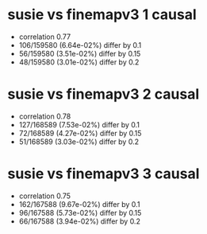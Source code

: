 # susie vs finemapv3  1 causal

- correlation 0.77
- 106/159580 (6.64e-02%) differ by 0.1
- 56/159580 (3.51e-02%) differ by 0.15
- 48/159580 (3.01e-02%) differ by 0.2


# susie vs finemapv3  2 causal

- correlation 0.78
- 127/168589 (7.53e-02%) differ by 0.1
- 72/168589 (4.27e-02%) differ by 0.15
- 51/168589 (3.03e-02%) differ by 0.2


# susie vs finemapv3  3 causal

- correlation 0.75
- 162/167588 (9.67e-02%) differ by 0.1
- 96/167588 (5.73e-02%) differ by 0.15
- 66/167588 (3.94e-02%) differ by 0.2


